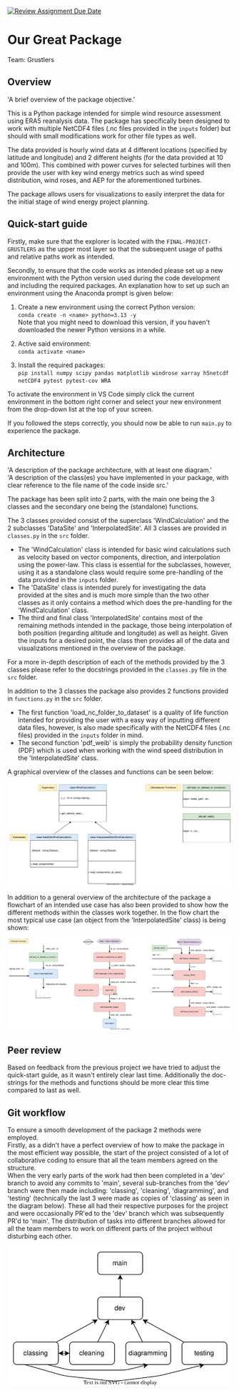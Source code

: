 [![Review Assignment Due Date](https://classroom.github.com/assets/deadline-readme-button-22041afd0340ce965d47ae6ef1cefeee28c7c493a6346c4f15d667ab976d596c.svg)](https://classroom.github.com/a/zjSXGKeR)
# Our Great Package

Team: Grustlers

## Overview

'A brief overview of the package objective.'

This is a Python package intended for simple wind resource assessment using ERA5 reanalysis data. The package has specifically been designed to work with multiple NetCDF4 files (.nc files provided in the `inputs` folder) but should with small modifications work for other file types as well.

The data provided is hourly wind data at 4 different locations (specified by latitude and longitude) and 2 different heights (for the data provided at 10 and 100m). This combined with power curves for selected turbines will then provide the user with key wind energy metrics such as wind speed distribution, wind roses, and AEP for the aforementioned turbines.

The package allows users for visualizations to easily interpret the data for the initial stage of wind energy project planning.

## Quick-start guide

Firstly, make sure that the explorer is located with the `FINAL-PROJECT-GRUSTLERS` as the upper most layer so that the subsequent usage of paths and relative paths work as intended.

Secondly, to ensure that the code works as intended please set up a new environment with the Python version used during the code development and including the required packages. An explanation how to set up such an environment using the Anaconda prompt is given below:
1. Create a new environment using the correct Python version:<br />
`conda create -n <name> python=3.13 -y`<br />
Note that you might need to download this version, if you haven't downloaded the newer Python versions in a while.

2. Active said environment:<br />
`conda activate <name>`

3. Install the required packages:<br />
`pip install numpy scipy pandas matplotlib windrose xarray h5netcdf netCDF4 pytest pytest-cov WRA`

To activate the environment in VS Code simply click the current environment in the bottom right corner and select your new environment from the drop-down list at the top of your screen.

If you followed the steps correctly, you should now be able to run `main.py` to experience the package.

## Architecture

'A description of the package architecture, with at least one diagram.' <br />
'A description of the class(es) you have implemented in your package, with clear reference to the file name of the code inside src.'

The package has been split into 2 parts, with the main one being the 3 classes and the secondary one being the (standalone) functions.

The 3 classes provided consist of the superclass 'WindCalculation' and the 2 subclasses 'DataSite' and 'InterpolatedSite'. All 3 classes are provided in `classes.py` in the `src` folder.
* The 'WindCalculation' class is intended for basic wind calculations such as velocity based on vector components, direction, and interpolation using the power-law. This class is essential for the subclasses, however, using it as a standalone class would require some pre-handling of the data provided in the `inputs` folder.
* The 'DataSite' class is intended purely for investigating the data provided at the sites and is much more simple than the two other classes as it only contains a method which does the pre-handling for the 'WindCalculation' class.
* The third and final class 'InterpolatedSite' contains most of the remaining methods intended in the package, those being interpolation of both position (regarding altitude and longitude) as well as height. Given the inputs for a desired point, the class then provides all of the data and visualizations mentioned in the overview of the package.

For a more in-depth description of each of the methods provided by the 3 classes please refer to the docstrings provided in the `classes.py` file in the `src` folder.

In addition to the 3 classes the package also provides 2 functions provided in `functions.py` in the `src` folder.
* The first function 'load_nc_folder_to_dataset' is a quality of life function intended for providing the user with a easy way of inputting different data files, however, is also made specifically with the NetCDF4 files (.nc files) provided in the `inputs` folder in mind.
* The second function 'pdf_weib' is simply the probability density function (PDF) which is used when working with the wind speed distribution in the 'InterpolatedSite' class.

A graphical overview of the classes and functions can be seen below:

<img src="Overview.svg" alt="">

In addition to a general overview of the architecture of the package a flowchart of an intended use case has also been provided to show how the different methods within the classes work together. In the flow chart the most typical use case (an object from the 'InterpolatedSite' class) is being shown:

<img src="Flowchart.svg" alt="">

## Peer review

Based on feedback from the previous project we have tried to adjust the quick-start guide, as it wasn't entirely clear last time. Additionally the doc-strings for the methods and functions should be more clear this time compared to last as well.

## Git workflow

To ensure a smooth development of the package 2 methods were employed.<br />
Firstly, as a didn't have a perfect overview of how to make the package in the most efficient way possible, the start of the project consisted of a lot of collaborative coding to ensure that all the team members agreed on the structure.<br />
When the very early parts of the work had then been completed in a 'dev' branch to avoid any commits to 'main', several sub-branches from the 'dev' branch were then made including: 'classing', 'cleaning', 'diagramming', and 'testing' (technically the last 3 were made as copies of 'classing' as seen in the diagram below). These all had their respective purposes for the project and were occasionally PR'ed to the 'dev' branch which was subsequently PR'd to 'main'. The distribution of tasks into different branches allowed for all the team members to work on different parts of the project without disturbing each other.

<img src="GitWorkflow.svg" alt="">